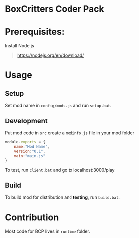 # BoxCritters Coder Pack

# Prerequisites:
Install Node.js
> https://nodejs.org/en/download/
# Usage
## Setup
Set mod name in `config/mods.js` and run `setup.bat`.
## Development
Put mod code in `src` 
create a `modinfo.js` file in your mod folder
```javascript
module.exports = {
	name:"Mod Name",
	version:"0.1",
	main:"main.js"
}
```
To test, run `client.bat` and go to localhost:3000/play
## Build
To build mod for distribution and **testing**, run `build.bat`.

# Contribution
Most code for BCP lives in `runtime` folder.
